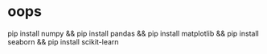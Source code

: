 # oops
pip install numpy && pip install pandas && pip install matplotlib && pip install seaborn && pip install scikit-learn
